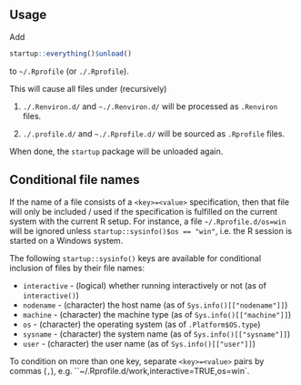 ## Usage

Add
```r
startup::everything()$unload()
```
to `~/.Rprofile` (or `./.Rprofile`).

This will cause all files under (recursively)

1. `./.Renviron.d/` and `~./.Renviron.d/` will be processed as `.Renviron` files.

2. `./.profile.d/` and `~./.Rprofile.d/` will be sourced as `.Rprofile` files.

When done, the `startup` package will be unloaded again.


## Conditional file names

If the name of a file consists of a `<key>=<value>` specification, then that file will only be included / used if the specification is fulfilled on the current system with the current R setup.  For instance, a file `~/.Rprofile.d/os=win` will be ignored unless `startup::sysinfo()$os == "win"`, i.e. the R session is started on a Windows system.

The following `startup::sysinfo()` keys are available for conditional inclusion of files by their file names:

* `interactive` - (logical) whether running interactively or not (as of `interactive()`)
* `nodename`    - (character) the host name (as of `Sys.info()[["nodename"]]`)
* `machine`     - (character) the machine type (as of `Sys.info()[["machine"]]`)
* `os`          - (character) the operating system (as of `.Platform$OS.type`)
* `sysname`     - (character) the system name (as of `Sys.info()[["sysname"]]`)
* `user`        - (character) the user name (as of `Sys.info()[["user"]]`)

To condition on more than one key, separate `<key>=<value>` pairs by commas (`,`), e.g. ``~/.Rprofile.d/work,interactive=TRUE,os=win`.
